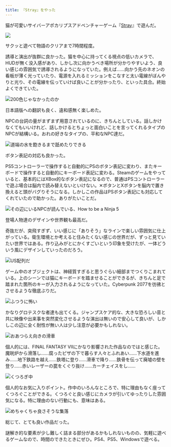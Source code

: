 ```yaml
---
title: 『Stray』をやった
---
```

猫が可愛いサイバーアポカリプスアドベンチャーゲーム『[Stray](https://store.steampowered.com/app/1332010/Stray/?l=japanese)』で遊んだ。

![](https://lh3.googleusercontent.com/FL4wsB6ECRhk5rYudRlESGePNtpJlYIE1hs103JrgoasRyogpHXzdN4wC-8sfLmkNhZidYLzW4yQZpgohTnWQnXlaSP-glQEqf5lTUGPTDXUyo1dopN63L9DjzEHfro7nfjNfuNf4uQpk0EKhkmAZG0N6XYaIySZ0CN8JVAERYCH7CGukz_cb4eSkA)

サクッと遊べて物語のクリアまで7時間程度。

誘導と演出が抜群に良かった。猫を中心に持ってくる視点の低いカメラで、HUDが無く没入感があり、しかし次に向かうべき場所が分かりやすいよう、良い感じの雰囲気で誘導されるようになっていた。例えば……向かう先のネオンの看板が薄く光っていたり、電源を入れるミッションをこなすと太い電線がぼんやりと光り、その電線を伝っていけば良いことが分かったり、といった具合。終始よくできていた。

![](https://lh5.googleusercontent.com/adirmRKRuaAt2gsOPftxRe0Sv5oeOzdpz4-pQD5eQZURfurSvQSCeR7m5gXhPgXpJCHyjFKrFkxrN5RaCZsZf_ZtkLnLmWiNlfbN9CrXKANXWq_hJ3HR8OSg4SJY1OEcIOKjy2hsbCRejWUKfFg7GfNNfTdhV5xOCFWxg28njvS5fyIT7SlxeRn0qg "200色じゃなかったのか")

日本語版への翻訳も良く、違和感無く楽しめた。

NPCの台詞の量がまずまず用意されているのに、きちんとしている。話しかけなくてもいいけれど、話しかけるとちょっと面白いことを言ってくれるタイプのNPCが結構いる。おれの好きなタイプの、平和なNPC達だ。

![](https://lh5.googleusercontent.com/76rWpoiArWlKLRnyy3U3FZAW1ZmCiwim117fuf3fI91VYlEzagfBCzUodBW7ZTHlPJKoMD8YTDxz-uGibbb9wm4KlME6tV9BMaEXx1Wk3wuW30QHlNDvADXaiXob_lvwiEviKCGcTCLfhwLN8KSlO1gs25c5ZzpTr6o_r8y6w62791_n1iei_ifLjQ "道端の水を飽きるまで舐めたりできる")

ボタン表記の対応も良かった。

PS5コントローラーで操作すると自動的にPSのボタン表記に変わり、またキーボードで操作すると自動的にキーボード表記に変わる。Steamのゲームをやっていると、基本的にはXBox的なボタン表記になるので、普通はPSコントローラーで遊ぶ場合は脳内で読み替えないといけない。✕ボタンとXボタンを脳内で置き換えると頭がバグりそうになる。しかしこの作品はPSボタン表記にも対応してくれていたので助かった。ありがたいことだ。

![](https://lh3.googleusercontent.com/0HIyiYNcO3SdQkAJ-4Fv6xyZQdm4vmr2ChDFEruI_F_DGbiH7Ygcny1AjVAz3CJLQZ-dr-So6ytK2ko9QzjxlXAoAF6TEW_JAbarbEieDDLtOK7wJqexHDFeMXNY2htNjircAzs3SiTRKns7xtPsQSyRCN6MS2jCprdHzDrT0bFUCvJY5UePL03xWQ "その辺にいるNPCが読んでいる、How to be a Ninja 5")

登場人物達のデザインや世界観も最高だ。

奇抜だが、突飛すぎず、いい感じに「ありそう」なラインで楽しい雰囲気に仕上がっている。衛生環境とか考えると住みたくない感じの世界だが、ずっと見ていたい世界ではある。作り込みがとにかくすごいという印象を受けたが、一体どういう風にデザインしていったのだろう。

![](https://lh3.googleusercontent.com/QN_pHbHkN4PEqjv2WxZF_LSyPqdkTZoc_QLB_bfAjPZyK3DutIA7cOJHUoFw_xbbyaUW0P7gZU03_fsNAIHzDo04WZnN0Iyjzjng4GgD-3Ij3NfBwOaNpkEQ8_Xi5i_7s2dWuBLjxQZ12If4ddVF5cNURoUV-Q2boVTwiqO5bNivqjt00eM2ZS9sHQ "US配列だ")

ゲーム中のオブジェクトは、神経質すぎると思うぐらい細部までつくりこまれている。上のシーンでは猫にキーボードを踏ませることができるが、きちんと足で踏まれた箇所のキーが入力されるようになっていた。Cyberpunk 2077を彷彿とさせるような徹底ぶりだ。

![](https://lh6.googleusercontent.com/A52gMVGuxUPnD0xjVCLLLc5m6bEwj6d8siYUYlnhED7s8Omt_N1zv3MFi9MPqhNtIUI7GOep4tR-72Nh6e2LswNH9RSqUzc0RxxqsQ18IDoumoQJBUNB-vtLmzfX7M4dbg0FW8NLPMDgjvJo8dEkmQwiNkWQq93yGbDH0ebSflVIGLfXypcRSUO53A "ふつうに怖い")

かなりグロテスクな者達も出てくる。ジャンプスケア的な、大きな恐ろしい音と共に映像や出来事を突然変化させるような演出は無いので安心して良いが、しかしこの辺に全く耐性が無い人は少し注意が必要かもしれない。

![](https://lh4.googleusercontent.com/h89P76Zp0OMV8riA0jTORwb-fSI_sYVb510vTekLoviC0akBbZCj9gwndL50hoyC3TLgow2-kVAr8vA4C33ziU3-cusdifj6kVQSuErk9rJ1Q4L7PM_rYKSF5m_1liZlWEtCGWqhLFhWWd9-l4z8SS1ItcVt2ySPFAfJ0jqiFU3mGUJQwcLy5yD-PA "おあつらえ向きの滑車")

個人的には、FINAL FANTASY VIIにかなり影響された作品なのではと感じた。魔晄炉から滑落し……腐ったピザの下で暮らす人々とふれあい……下水道を進み……地下鉄路を越え……鉄塔に登り……滑車で降り……鉄骨を伝って廃墟の壁を登り……赤いレーザーの罠をくぐり抜け……カーチェイスをし……

![](https://lh5.googleusercontent.com/T-gz7PnHEnoYHUxg9nKzwZf0dmCxdntelAfOXn2uCS5GBrYM8K0CNNEPukHB2ZTGd8csjxaExvUWOOiBCJRS99Mu6wbz_-G9sQvysQ-j5iFTDojRc1XuheL0rYZNaWCk5_6G5J7eYXHwY2zGcAjMos00elMOGDyt0b46D53ioVUy3m8busj3pvF5pw "くつろぎ中")

個人的なお気に入りポイント。作中のいろんなところで、特に理由もなく座ってくつろぐことができる。くつろぐと良い感じにカメラが引いてゆったりした雰囲気になる。特に理由のない行動にも、意味はある。

![](https://lh3.googleusercontent.com/SJjekoGdgP1_u0eVjjRRkpSKWWBtV6PSNI_483ekUS92OpB24fW9GwvrTtRm2Ggey6-8ixiLoY5dxRXwvCMiFL4bAqymMD0PPQGvv32rd2wg0KT2zOuRYsHZZOfKtyUR3Sfzv28OCGSjynAxT8CDcSRrc87lRMExWRdxctJiaBkceQvv9a46L0_OGQ "めちゃくちゃ良さそうな集落")

総じて、とても良い作品だった。

謎解き的な要素が少し難しく詰まる部分があるかもしれないものの、気軽に遊べるゲームなので、時間のできたときにぜひ。PS4、PS5、Windowsで遊べる。
